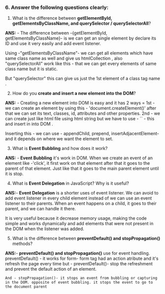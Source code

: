 
### 6. Answer the following questions clearly:

1. What is the difference between **getElementById, getElementsByClassName, and querySelector / querySelectorAll**?

**ANS:** - The difference between -{getElementById, getElementsByClassName}- is we can get an single element by declare its ID and use it very easily and add event listener.

Using -"getElementsByClassName"- we can get all elements which have same class name as well and give us htmlCollection , also "querySelectorAll" work like this - that we can get every elements of same class name but it is static.

But "querySelector" this can give us just the 1st element of a class tag name .






2. How do you **create and insert a new element into the DOM**?

**ANS:** - Creating a new element into DOM is easy and it has 2 ways =
   1st - we can create an element by using this - 'document.createElement()' after that we can set its text, classes, id, attributes and other      properties.
   2nd - we can create just like html file using html string but we have to use - `` - this and insert in into DOM . 


   Inserting this - we can use - appendChild, prepend, insertAdjacentElement- and it depends on where we want the element to set. 





3. What is **Event Bubbling** and how does it work?

**ANS:** - **Event Bubbling** it's work in DOM. When we create an event of an element like -'click', it first work on that element after that it goes to the parent of that element. Just like that it goes to the main parent element until it is stop. 



4. What is **Event Delegation** in JavaScript? Why is it useful?

**ANS:**- **Event Delegation** is a shorter uses of event listener. We can avoid to add event listener in every child element instead of we can use an event listener to their parents. When an event happens on a child, it goes to their parent, and we can handle it there.

It is very useful because it decrease memory usage, making the code simple and works dynamically and add elements that were not present in the DOM when the listener was added.


5. What is the difference between **preventDefault() and stopPropagation()** methods?

**ANS:**- **preventDefault() and stopPropagation()** use for event handling.
    preventDefault() - it works for form- form tag had an action atribute and it's refresh the page every time but - preventDefault()- stop the refreshment  and prevent the default action of an element. 

    And - stopPropagation()- it stops an event from bubbling or capturing in the DOM. opposite of event bubbling. it stops the event to go to the document parent

